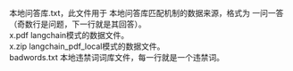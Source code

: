本地问答库.txt，此文件用于 本地问答库匹配机制的数据来源，格式为 一问一答（奇数行是问题，下一行就是其回答）。  
x.pdf langchain模式的数据文件。  
x.zip langchain_pdf_local模式的数据文件。  
badwords.txt 本地违禁词词库文件，每一行就是一个违禁词。  